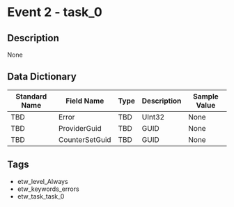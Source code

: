 # Event 2 - task_0

## Description
None

## Data Dictionary
|Standard Name|Field Name|Type|Description|Sample Value|
|---|---|---|---|---|
|TBD|Error|TBD|UInt32|None|None|
|TBD|ProviderGuid|TBD|GUID|None|None|
|TBD|CounterSetGuid|TBD|GUID|None|None|

## Tags
* etw_level_Always
* etw_keywords_errors
* etw_task_task_0